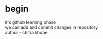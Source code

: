 # begin
it's github learning phase
</br>
we can add and commit changes in repository
</br>
author - chitra khobe
